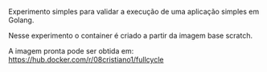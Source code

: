 Experimento simples para validar a execução de uma aplicação simples em Golang. 

Nesse experimento o container é criado a partir da imagem base scratch.

A imagem pronta pode ser obtida em: https://hub.docker.com/r/08cristiano1/fullcycle
